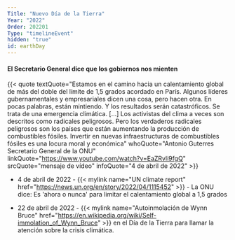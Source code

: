 ```yaml
---
Title: "Nuevo Día de la Tierra"
Year: "2022"
Order: 202201
Type: "timelineEvent"
hidden: "true"
id: earthDay
---
```


#### El Secretario General dice que los gobiernos nos mienten

{{< quote textQuote="Estamos en el camino hacia un calentamiento global de más del doble del límite de 1,5 grados acordado en París. Algunos líderes gubernamentales y empresariales dicen una cosa, pero hacen otra. En pocas palabras, están mintiendo. Y los resultados serán catastróficos. Se trata de una emergencia climática. [...] Los activistas del clima a veces son descritos como radicales peligrosos. Pero los verdaderos radicales peligrosos son los países que están aumentando la producción de combustibles fósiles. Invertir en nuevas infraestructuras de combustibles fósiles es una locura moral y económica" whoQuote="Antonio Guterres Secretario General de la ONU" linkQuote="https://www.youtube.com/watch?v=EaZRvli9fgQ" srcQuote="mensaje de vídeo" infoQuote="4 de abril de 2022" >}}

* 4 de abril de 2022 - {{< mylink name="UN climate report" href="https://news.un.org/en/story/2022/04/1115452" >}} - La ONU dice: Es 'ahora o nunca' para limitar el calentamiento global a 1,5 grados
    
* 22 de abril de 2022 - {{< mylink name="Autoinmolación de Wynn Bruce" href="https://en.wikipedia.org/wiki/Self-immolation_of_Wynn_Bruce" >}} en el Día de la Tierra para llamar la atención sobre la crisis climática.